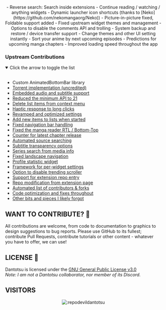 <p align="center">
- Reverse search: Search inside extensions
- Continue reading / watching / anything widgets
- Dynamic launcher icon shortcuts (thanks to [Neko](https://github.com/nekomangaorg/Neko))
- Picture-in-picture fixed, Foldable support added
- Fixed upstream widget themes and management
- Options to disable the comments API and trolling
- System backup and restore / device transfer support
- Change themes and other UI setting instantly
- Sort your anime by next upcoming episodes
- Predictions for upcoming manga chapters
- Improved loading speed throughout the app

### Upstream Contributions
<details open><summary>Click the arrow to toggle the list</summary>
<br />

- Custom AnimatedBottomBar library
- [Torrent implementation (uncredited)](https://github.com/rebelonion/Dantotsu/pull/305)
- [Embedded audio and subtitle support](https://github.com/rebelonion/Dantotsu/pull/338)
- [Reduced the minimum API to 21](https://github.com/rebelonion/Dantotsu/pull/257)
- [Delete list items from context menu](https://github.com/rebelonion/Dantotsu/pull/251)
- [Haptic response to long clicks](https://github.com/rebelonion/Dantotsu/pull/290)
- [Revamped and optimized settings](https://github.com/rebelonion/Dantotsu/pull/259)
- [Add new items to lists when started](https://github.com/rebelonion/Dantotsu/pull/245)
- [Fixed navigation bar handling](https://github.com/rebelonion/Dantotsu/pull/260)
- [Fixed the manga reader RTL / Bottom-Top](https://github.com/rebelonion/Dantotsu/pull/320)
- [Counter for latest chapter release](https://github.com/rebelonion/Dantotsu/pull/316)
- [Automated source searching](https://github.com/rebelonion/Dantotsu/pull/280)
- [Subtitle transparency options](https://github.com/rebelonion/Dantotsu/pull/281)
- [Series search from media info](https://github.com/rebelonion/Dantotsu/pull/303)
- [Fixed landscape navigation](https://github.com/rebelonion/Dantotsu/pull/250)
- [Profile statistic widget](https://github.com/rebelonion/Dantotsu/pull/292)
- [Framework for per-widget settings](https://github.com/rebelonion/Dantotsu/pull/333)
- [Option to disable trending scroller](https://github.com/rebelonion/Dantotsu/pull/288)
- [Support for extension repo entry](https://github.com/rebelonion/Dantotsu/pull/299)
- [Repo modification from extension page](https://github.com/rebelonion/Dantotsu/pull/332)
- [Automated list of contributors & forks](https://github.com/rebelonion/Dantotsu/pull/314)
- [Code optimization and fixes throughout](https://github.com/rebelonion/Dantotsu/pull/271)
- [Other bits and pieces I likely forgot](https://github.com/rebelonion/Dantotsu/pulls?q=is%3Apr+author%3AAbandonedCart)
</details>

## WANT TO CONTRIBUTE? 🤝

All contributions are welcome, from code to documentation to graphics to design suggestions to bug reports. Please use GitHub to its fullest; contribute Pull Requests, contribute tutorials or other content - whatever you have to offer, we can use!
<br />

## LICENSE 📜

Dantotsu is licensed under the [GNU General Public License v3.0](LICENSE.md)  
*Note: I am not a Dantotsu collaborator, nor member of its Discord.*
<br />

## VISITORS

<p align="center">
<img src="https://count.getloli.com/get/@:repodevildantotsu" alt=":repodevildantotsu" />
</p>